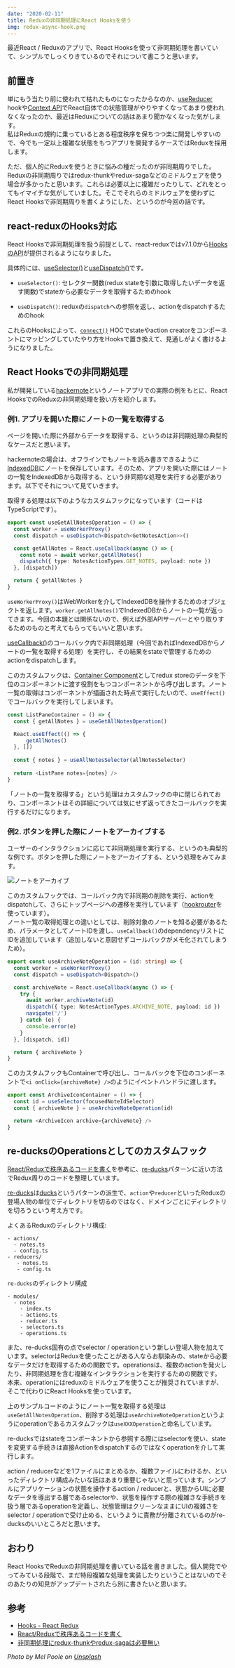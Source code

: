 ```yaml
---
date: "2020-02-11"
title: Reduxの非同期処理にReact Hooksを使う
img: redux-async-hook.png
---
```


最近React / Reduxのアプリで、React Hooksを使って非同期処理を書いていて、シンプルでしっくりきているのでそれについて書こうと思います。

## 前置き

単にもう当たり前に使われて枯れたものになったからなのか、[useReducer](https://ja.reactjs.org/docs/hooks-reference.html#usereducer) hookや[Context API](https://ja.reactjs.org/docs/context.html)でReact自体での状態管理がやりやすくなってあまり使われなくなったのか、最近はReduxについての話はあまり聞かなくなった気がします。  
私はReduxの規約に乗っているとある程度秩序を保ちつつ楽に開発しやすいので、今でも一定以上複雑な状態をもつアプリを開発するケースではReduxを採用します。

ただ、個人的にReduxを使うときに悩みの種だったのが非同期周りでした。Reduxの非同期周りではredux-thunkやredux-sagaなどのミドルウェアを使う場合が多かったと思います。これらは必要以上に複雑だったりして、どれをとってもイマイチな気がしていました。そこでそれらのミドルウェアを使わずにReact Hooksで非同期周りを書くようにした、というのが今回の話です。

## react-reduxのHooks対応

React Hooksで非同期処理を扱う前提として、react-reduxではv7.1.0から[HooksのAPI](https://react-redux.js.org/next/api/hooks)が提供されるようになりました。

具体的には、[useSelector()](https://react-redux.js.org/next/api/hooks#useselector)と[useDispatch()](https://react-redux.js.org/next/api/hooks#usedispatch)です。

- `useSelector()`: セレクター関数(redux stateを引数に取得したいデータを返す関数)でstateから必要なデータを取得するためのhook

- `useDispatch()`: reduxの`dispatch`への参照を返し、actionをdispatchするためのhook

これらのHooksによって、[`connect()`](https://react-redux.js.org/next/api/connect#connect) HOCでstateやaction creatorをコンポーネントにマッピングしていたやり方をHooksで置き換えて、見通しがよく書けるようになりました。

## React Hooksでの非同期処理

私が開発している[hackernote](https://app.hackernote.io/)というノートアプリでの実際の例をもとに、React HooksでのReduxの非同期処理を扱い方を紹介します。

### 例1. アプリを開いた際にノートの一覧を取得する

ページを開いた際に外部からデータを取得する、というのは非同期処理の典型的なケースだと思います。

hackernoteの場合は、オフラインでもノートを読み書きできるように[IndexedDB](https://developer.mozilla.org/ja/docs/Web/API/IndexedDB_API)にノートを保存しています。そのため、アプリを開いた際にはノートの一覧をIndexedDBから取得する、という非同期な処理を実行する必要があります。以下でそれについて見ていきます。

取得する処理は以下のようなカスタムフックになっています（コードはTypeScriptです）。

```ts
export const useGetAllNotesOperation = () => {
  const worker = useWorkerProxy()
  const dispatch = useDispatch<Dispatch<GetNotesAction>>()

  const getAllNotes = React.useCallback(async () => {
    const note = await worker.getAllNotes()
    dispatch({ type: NotesActionTypes.GET_NOTES, payload: note })
  }, [dispatch])

  return { getAllNotes }
}
```

`useWorkerProxy()`はWebWorkerを介してIndexedDBを操作するためのオブジェクトを返します。`worker.getAllNotes()`でIndexedDBからノートの一覧が返ってきます。今回の本題とは関係ないので、例えば外部APIサーバーとやり取りするためのものと考えてもらってもいいと思います。

[useCallback()](https://ja.reactjs.org/docs/hooks-reference.html#usecallback)のコールバック内で非同期処理（今回であればIndexedDBからノートの一覧を取得する処理）を実行し、その結果をstateで管理するためのactionをdispatchします。

このカスタムフックは、[Container Component](https://redux.js.org/basics/usage-with-react/#presentational-and-container-components)としてredux storeのデータを下位のコンポーネントに渡す役割をもつコンポーネントから呼び出します。ノート一覧の取得はコンポーネントが描画された時点で実行したいので、`useEffect()`でコールバックを実行してしまいます。

```ts
const ListPaneContainer = () => {
  const { getAllNotes } = useGetAllNotesOperation()

  React.useEffect(() => {
      getAllNotes()
  }, [])
  
  const { notes } = useAllNotesSelector(allNotesSelector)
  
  return <ListPane notes={notes} />
}
```

「ノートの一覧を取得する」という処理はカスタムフックの中に閉じられており、コンポーネントはその詳細については気にせず返ってきたコールバックを実行するだけになります。

### 例2. ボタンを押した際にノートをアーカイブする

ユーザーのインタラクションに応じて非同期処理を実行する、というのも典型的な例です。ボタンを押した際にノートをアーカイブする、という処理をみてみます。

![ノートをアーカイブ](https://i.gyazo.com/eebd780b4a43e03c3dd32ec6afc643ab.gif)

このカスタムフックでは、コールバック内で非同期の削除を実行、actionをdispatchして、さらにトップページへの遷移を実行しています（[hookrouter](https://github.com/Paratron/hookrouter)を使っています）。  
ノート一覧の取得処理との違いとしては、削除対象のノートを知る必要があるため、パラメータとしてノートIDを渡し、`useCallback()`のdependencyリストにIDを追加しています（追加しないと意図せずコールバックがメモ化されてしまうため）。

```ts
export const useArchiveNoteOperation = (id: string) => {
  const worker = useWorkerProxy()
  const dispatch = useDispatch<Dispatch>()

  const archiveNote = React.useCallback(async () => {
    try {
      await worker.archiveNote(id)
      dispatch({ type: NotesActionTypes.ARCHIVE_NOTE, payload: id })
      navigate('/')
    } catch (e) {
      console.error(e)
    }
  }, [dispatch, id])

  return { archiveNote }
}
```

このカスタムフックもContainerで呼び出し、コールバックを下位のコンポーネントで`<i onClick={archiveNote} />`のようにイベントハンドラに渡します。

```ts
export const ArchiveIconContainer = () => {
  const id = useSelector(focusedNoteIdSelector)
  const { archiveNote } = useArchiveNoteOperation(id)

  return <ArchiveIcon archive={archiveNote} />
}
```

## re-ducksのOperationsとしてのカスタムフック

[React/Reduxで秩序あるコードを書く](https://speakerdeck.com/naoishii/reduxde-zhi-xu-arukodowoshu-ku)を参考に、[re-ducks](https://github.com/alexnm/re-ducks)パターンに近い方法でRedux周りのコードを整理しています。

[re-ducks](https://github.com/alexnm/re-ducks)は[ducks](https://github.com/erikras/ducks-modular-redux)というパターンの派生で、`action`や`reducer`といったReduxの登場人物の単位でディレクトリを切るのではなく、ドメインごとにディレクトリを切ろうという考え方です。

よくあるReduxのディレクトリ構成:
```
- actions/
  - notes.ts
  - config.ts
- reducers/
   - notes.ts
   - config.ts
```

`re-ducks`のディレクトリ構成
```
- modules/
  - notes
    - index.ts
    - actions.ts
    - reducer.ts
    - selectors.ts
    - operations.ts
```

また、re-ducks固有の点でselector / operationという新しい登場人物を加えています。selectorはReduxを使ったことがある人ならお馴染みの、stateから必要なデータだけを取得するための関数です。operationsは、複数のactionを発火したり、非同期処理を含む複雑なインタラクションを実行するための関数です。  本来、operationにはreduxのミドルウェアを使うことが推奨されていますが、そこで代わりにReact Hooksを使っています。

上のサンプルコードのようにノート一覧を取得する処理は`useGetAllNotesOperation`、削除する処理は`useArchiveNoteOperation`というようにoperationであるカスタムフックは`useXXXOperation`と命名しています。

re-ducksではstateをコンポーネントから参照する際にはselectorを使い、stateを変更する手続きは直接Actionをdispatchするのではなくoperationを介して実行します。

action / reducerなどを1ファイルにまとめるか、複数ファイルにわけるか、といったディレクトリ構成みたいな話はあまり重要じゃないと思っています。シンプルにアプリケーションの状態を操作するaction / reducerと、状態からUIに必要なデータを導出する層であるselectorや、状態を操作する際の複雑さな手続きを扱う層であるoperationを定義し、状態管理はクリーンなままにUIの複雑さをselector / operationで受け止める、というように責務が分離されているのがre-ducksのいいところだと思います。

## おわり

React HooksでReduxの非同期処理を書いている話を書きました。個人開発でやってみている段階で、まだ特段複雑な処理を実装したりということはないのでそのあたりの知見がアップデートされたら別に書きたいと思います。

## 参考

- [Hooks - React Redux](https://react-redux.js.org/next/api/hooks)
- [React/Reduxで秩序あるコードを書く](https://speakerdeck.com/naoishii/reduxde-zhi-xu-arukodowoshu-ku)
- [非同期処理にredux-thunkやredux-sagaは必要無い](https://qiita.com/Naturalclar/items/6157d0b031bbb00b3c73) 

_Photo by Mel Poole on [Unsplash](https://unsplash.com/photos/Hg-uNVsg65Y)_
